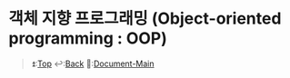# 객체 지향 프로그래밍 (Object-oriented programming : OOP)

> ⏫:[Top](#함수형-인터페이스-(Functional-Interface))    ↩️:[Back](https://github.com/Dev-Kay/My-Document/tree/main/JAVA)    📖:[Document-Main](https://github.com/Dev-Kay/My-Document)
